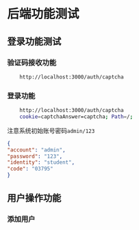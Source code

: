 # 后端功能测试
## 登录功能测试
### 验证码接收功能
```bash
    http://localhost:3000/auth/captcha
```
### 登录功能
```bash
    http://localhost:3000/auth/captcha
    cookie=captchaAnswer=captcha; Path=/;
```
注意系统初始账号密码```admin/123```
```json
{
"account": "admin",
"password": "123",
"identity": "student",
"code": "03795"
}
```
## 用户操作功能
### 添加用户
